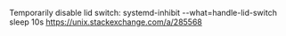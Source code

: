 Temporarily disable lid switch:
systemd-inhibit --what=handle-lid-switch sleep 10s
https://unix.stackexchange.com/a/285568
